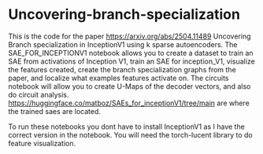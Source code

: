 # Uncovering-branch-specialization


This is the code for the paper https://arxiv.org/abs/2504.11489 Uncovering Branch specialization in InceptionV1 using k sparse autoencoders. The SAE_FOR_INCEPTIONV1 notebook allows you to create a dataset to train an SAE from activations of Inception V1, train an SAE for inception_V1, visualize the features created, create the branch specialization graphs from the paper, and localize what examples features activate on. The circuits notebook will allow you to create U-Maps of the decoder vectors, and also do circuit analysis. https://huggingface.co/matboz/SAEs_for_inceptionV1/tree/main are where the trained saes are located.


To run these notebooks you dont have to install InceptionV1 as I have the correct version in the notebook. You will need the torch-lucent library to do feature visualization.
